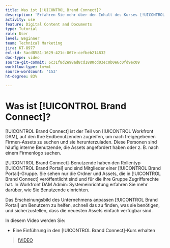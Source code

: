 ```yaml
---
title: Was ist [!UICONTROL Brand Connect]?
description: 'Erfahren Sie mehr über den Inhalt des Kurses [!UICONTROL Workfront DAM] Admin, Teil 3: Brand Connect-Anpassung.'
activity: use
feature: Digital Content and Documents
type: Tutorial
role: User
level: Beginner
team: Technical Marketing
jira: KT-8977
exl-id: 5acd8581-1629-421c-867e-cefbeb214832
doc-type: video
source-git-commit: 6c31f8d2e98ad8cd1880cd03ec0b0e6c0fd9ec09
workflow-type: tm+mt
source-wordcount: '153'
ht-degree: 83%

---
```


# Was ist [!UICONTROL Brand Connect]?

[!UICONTROL Brand Connect] ist der Teil von [!UICONTROL Workfront DAM], auf den Ihre Endbenutzenden zugreifen, um nach freigegebenen Firmen-Assets zu suchen und sie herunterzuladen. Diese Personen sind häufig interne Benutzende, die Assets angefordert haben oder z. B. nach einem Firmenlogo suchen.

[!UICONTROL Brand Connect]-Benutzende haben den Rollentyp [!UICONTROL Brand Portal] und sind Mitglieder einer [!UICONTROL Brand Portal]-Gruppe. Sie sehen nur die Ordner und Assets, die in [!UICONTROL Brand Connect] veröffentlicht sind und für die ihre Gruppe Zugriffsrechte hat. In Workfront DAM Admin: Systemeinrichtung erfahren Sie mehr darüber, wie Sie Benutzende einrichten.

<!-- Need the cross-reference link to other LP, mentioned above -->

Das Erscheinungsbild des Unternehmens anpassen [!UICONTROL Brand Portal] um Benutzern zu helfen, schnell das zu finden, was sie benötigen, und sicherzustellen, dass die neuesten Assets einfach verfügbar sind.

In diesem Video werden Sie:

* Eine Einführung in den [!UICONTROL Brand Connect]-Kurs erhalten

>[!VIDEO](https://video.tv.adobe.com/v/335240/?quality=12&learn=on)

<!-- Learn more graphic and link to article, below
* Workfront DAM within Workfront
 -->
